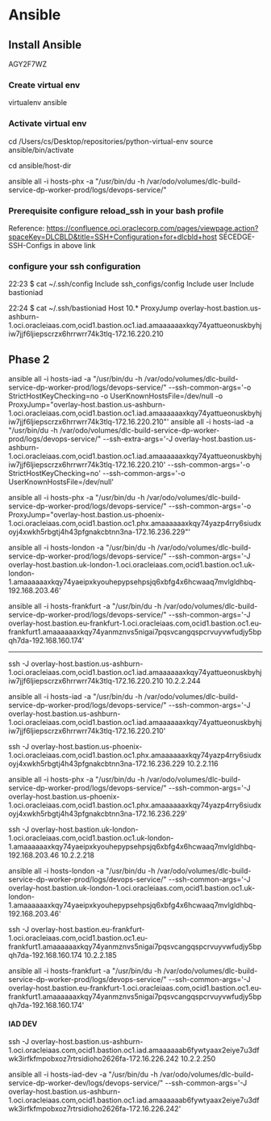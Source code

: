# Ansible

## Install Ansible
AGY2F7WZ
### Create virtual env
virtualenv ansible

### Activate virtual env
cd /Users/cs/Desktop/repositories/python-virtual-env
source ansible/bin/activate

cd ansible/host-dir

ansible all -i hosts-phx -a "/usr/bin/du -h /var/odo/volumes/dlc-build-service-dp-worker-prod/logs/devops-service/"

### Prerequisite configure reload_ssh in your bash profile
Reference: https://confluence.oci.oraclecorp.com/pages/viewpage.action?spaceKey=DLCBLD&title=SSH+Configuration+for+dlcbld+host
SECEDGE-SSH-Configs in above link

### configure your ssh configuration

22:23 $ cat ~/.ssh/config 
Include ssh_configs/config
Include user
Include bastioniad

22:24 $ cat ~/.ssh/bastioniad 
Host 10.*
 ProxyJump overlay-host.bastion.us-ashburn-1.oci.oracleiaas.com,ocid1.bastion.oc1.iad.amaaaaaaxkqy74yattueonuskbyhjiw7jjf6ljiepscrzx6hrrwrr74k3tlq-172.16.220.210


## Phase 2

ansible all -i hosts-iad -a "/usr/bin/du -h /var/odo/volumes/dlc-build-service-dp-worker-prod/logs/devops-service/" --ssh-common-args='-o StrictHostKeyChecking=no -o UserKnownHostsFile=/dev/null -o ProxyJump="overlay-host.bastion.us-ashburn-1.oci.oracleiaas.com,ocid1.bastion.oc1.iad.amaaaaaaxkqy74yattueonuskbyhjiw7jjf6ljiepscrzx6hrrwrr74k3tlq-172.16.220.210"'
ansible all -i hosts-iad -a "/usr/bin/du -h /var/odo/volumes/dlc-build-service-dp-worker-prod/logs/devops-service/" --ssh-extra-args='-J overlay-host.bastion.us-ashburn-1.oci.oracleiaas.com,ocid1.bastion.oc1.iad.amaaaaaaxkqy74yattueonuskbyhjiw7jjf6ljiepscrzx6hrrwrr74k3tlq-172.16.220.210'  --ssh-common-args='-o StrictHostKeyChecking=no' --ssh-common-args='-o UserKnownHostsFile=/dev/null'

ansible all -i hosts-phx -a "/usr/bin/du -h /var/odo/volumes/dlc-build-service-dp-worker-prod/logs/devops-service/" --ssh-common-args='-o ProxyJump="overlay-host.bastion.us-phoenix-1.oci.oracleiaas.com,ocid1.bastion.oc1.phx.amaaaaaaxkqy74yazp4rry6siudxoyj4xwkh5rbgtj4h43pfgnakcbtnn3na-172.16.236.229"'

ansible all -i hosts-london -a "/usr/bin/du -h /var/odo/volumes/dlc-build-service-dp-worker-prod/logs/devops-service/" --ssh-common-args='-J overlay-host.bastion.uk-london-1.oci.oracleiaas.com,ocid1.bastion.oc1.uk-london-1.amaaaaaaxkqy74yaeipxkyouhepypsehpsjq6xbfg4x6hcwaaq7mvlgldhbq-192.168.203.46'

ansible all -i hosts-frankfurt -a "/usr/bin/du -h /var/odo/volumes/dlc-build-service-dp-worker-prod/logs/devops-service/" --ssh-common-args='-J overlay-host.bastion.eu-frankfurt-1.oci.oracleiaas.com,ocid1.bastion.oc1.eu-frankfurt1.amaaaaaaxkqy74yanmznvs5nigai7pqsvcangqspcrvuyvwfudjy5bpqh7da-192.168.160.174'

--------------
ssh -J overlay-host.bastion.us-ashburn-1.oci.oracleiaas.com,ocid1.bastion.oc1.iad.amaaaaaaxkqy74yattueonuskbyhjiw7jjf6ljiepscrzx6hrrwrr74k3tlq-172.16.220.210 10.2.2.244

ansible all -i hosts-iad -a "/usr/bin/du -h /var/odo/volumes/dlc-build-service-dp-worker-prod/logs/devops-service/" --ssh-common-args='-J overlay-host.bastion.us-ashburn-1.oci.oracleiaas.com,ocid1.bastion.oc1.iad.amaaaaaaxkqy74yattueonuskbyhjiw7jjf6ljiepscrzx6hrrwrr74k3tlq-172.16.220.210'

ssh -J overlay-host.bastion.us-phoenix-1.oci.oracleiaas.com,ocid1.bastion.oc1.phx.amaaaaaaxkqy74yazp4rry6siudxoyj4xwkh5rbgtj4h43pfgnakcbtnn3na-172.16.236.229 10.2.2.116

ansible all -i hosts-phx -a "/usr/bin/du -h /var/odo/volumes/dlc-build-service-dp-worker-prod/logs/devops-service/" --ssh-common-args='-J overlay-host.bastion.us-phoenix-1.oci.oracleiaas.com,ocid1.bastion.oc1.phx.amaaaaaaxkqy74yazp4rry6siudxoyj4xwkh5rbgtj4h43pfgnakcbtnn3na-172.16.236.229'


ssh -J overlay-host.bastion.uk-london-1.oci.oracleiaas.com,ocid1.bastion.oc1.uk-london-1.amaaaaaaxkqy74yaeipxkyouhepypsehpsjq6xbfg4x6hcwaaq7mvlgldhbq-192.168.203.46 10.2.2.218

ansible all -i hosts-london -a "/usr/bin/du -h /var/odo/volumes/dlc-build-service-dp-worker-prod/logs/devops-service/" --ssh-common-args='-J overlay-host.bastion.uk-london-1.oci.oracleiaas.com,ocid1.bastion.oc1.uk-london-1.amaaaaaaxkqy74yaeipxkyouhepypsehpsjq6xbfg4x6hcwaaq7mvlgldhbq-192.168.203.46'

ssh -J overlay-host.bastion.eu-frankfurt-1.oci.oracleiaas.com,ocid1.bastion.oc1.eu-frankfurt1.amaaaaaaxkqy74yanmznvs5nigai7pqsvcangqspcrvuyvwfudjy5bpqh7da-192.168.160.174 10.2.2.185

ansible all -i hosts-frankfurt -a "/usr/bin/du -h /var/odo/volumes/dlc-build-service-dp-worker-prod/logs/devops-service/" --ssh-common-args='-J overlay-host.bastion.eu-frankfurt-1.oci.oracleiaas.com,ocid1.bastion.oc1.eu-frankfurt1.amaaaaaaxkqy74yanmznvs5nigai7pqsvcangqspcrvuyvwfudjy5bpqh7da-192.168.160.174'


#### IAD DEV
ssh -J overlay-host.bastion.us-ashburn-1.oci.oracleiaas.com,ocid1.bastion.oc1.iad.amaaaaaab6fywtyaax2eiye7u3dfwk3irfkfmpobxoz7rtrsidioho2626fa-172.16.226.242 10.2.2.250

ansible all -i hosts-iad-dev -a "/usr/bin/du -h /var/odo/volumes/dlc-build-service-dp-worker-dev/logs/devops-service/" --ssh-common-args='-J overlay-host.bastion.us-ashburn-1.oci.oracleiaas.com,ocid1.bastion.oc1.iad.amaaaaaab6fywtyaax2eiye7u3dfwk3irfkfmpobxoz7rtrsidioho2626fa-172.16.226.242'